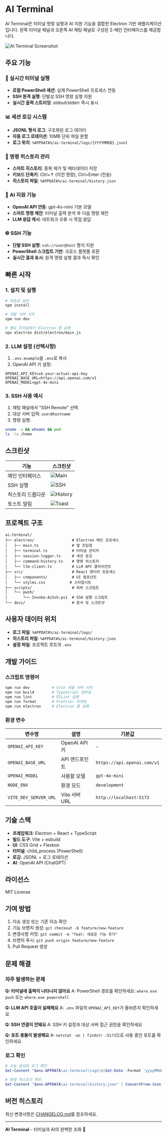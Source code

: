 # AI Terminal

AI Terminal은 터미널 명령 실행과 AI 지원 기능을 결합한 Electron 기반 애플리케이션입니다. 왼쪽 터미널 패널과 오른쪽 AI 채팅 패널로 구성된 2-페인 인터페이스를 제공합니다.

![AI Terminal Screenshot](docs/screenshots/main-interface.png)

## 주요 기능

### 🚀 실시간 터미널 실행
- **로컬 PowerShell 세션**: 실제 PowerShell 프로세스 연동
- **SSH 원격 실행**: 단발성 SSH 명령 실행 지원
- **실시간 출력 스트리밍**: stdout/stderr 즉시 표시

### 📊 세션 로깅 시스템
- **JSONL 형식 로그**: 구조화된 로그 데이터
- **자동 로그 로테이션**: 10MB 단위 파일 분할
- **로그 위치**: `%APPDATA%/ai-terminal/logs/{YYYYMMDD}.jsonl`

### 📝 명령 히스토리 관리
- **스마트 히스토리**: 중복 제거 및 메타데이터 저장
- **키보드 단축키**: Ctrl+↑ (이전 명령), Ctrl+Enter (전송)
- **히스토리 파일**: `%APPDATA%/ai-terminal/history.json`

### 🤖 AI 지원 기능
- **OpenAI API 연동**: gpt-4o-mini 기본 모델
- **스마트 명령 제안**: 터미널 출력 분석 후 다음 명령 제안
- **LLM 응답 캐시**: 네트워크 오류 시 목업 응답

### 🌐 SSH 기능
- **단발 SSH 실행**: `ssh://user@host` 형식 지원
- **PowerShell 스크립트 기반**: 크로스 플랫폼 호환
- **실시간 결과 표시**: 원격 명령 실행 결과 즉시 확인

## 빠른 시작

### 1. 설치 및 실행

```bash
# 의존성 설치
npm install

# 개발 서버 시작
npm run dev

# 별도 터미널에서 Electron 앱 실행
npx electron dist/electron/main.js
```

### 2. LLM 설정 (선택사항)

1. `.env.example`을 `.env`로 복사
2. OpenAI API 키 설정:

```env
OPENAI_API_KEY=sk-your-actual-api-key
OPENAI_BASE_URL=https://api.openai.com/v1
OPENAI_MODEL=gpt-4o-mini
```

### 3. SSH 사용 예시

1. 채팅 패널에서 "SSH Remote" 선택
2. 대상 서버 입력: `user@hostname`
3. 명령 실행:

```bash
uname -a && whoami && pwd
ls -la /home
```

## 스크린샷

| 기능 | 스크린샷 |
|------|----------|
| 메인 인터페이스 | ![Main](docs/screenshots/main-interface.png) |
| SSH 실행 | ![SSH](docs/screenshots/ssh-execution.png) |
| 히스토리 드롭다운 | ![History](docs/screenshots/history-dropdown.png) |
| 토스트 알림 | ![Toast](docs/screenshots/toast-notifications.png) |

## 프로젝트 구조

```
ai-terminal/
├── electron/                 # Electron 메인 프로세스
│   ├── main.ts               # 앱 진입점
│   ├── terminal.ts           # 터미널 관리자
│   ├── session-logger.ts     # 세션 로깅
│   ├── command-history.ts    # 명령 히스토리
│   └── llm-client.ts         # LLM API 클라이언트
├── src/                      # React 렌더러 프로세스
│   ├── components/           # UI 컴포넌트
│   └── styles.css           # 스타일시트
├── scripts/                  # 외부 스크립트
│   └── pwsh/
│       └── Invoke-AiSsh.ps1  # SSH 실행 스크립트
└── docs/                     # 문서 및 스크린샷
```

## 사용자 데이터 위치

- **로그 파일**: `%APPDATA%/ai-terminal/logs/`
- **히스토리 파일**: `%APPDATA%/ai-terminal/history.json`
- **설정 파일**: 프로젝트 루트의 `.env`

## 개발 가이드

### 스크립트 명령어

```bash
npm run dev          # Vite 개발 서버 시작
npm run build        # TypeScript 컴파일
npm run lint         # ESLint 실행
npm run format       # Prettier 포맷팅
npm run electron     # Electron 앱 실행
```

### 환경 변수

| 변수명 | 설명 | 기본값 |
|--------|------|--------|
| `OPENAI_API_KEY` | OpenAI API 키 | - |
| `OPENAI_BASE_URL` | API 엔드포인트 | `https://api.openai.com/v1` |
| `OPENAI_MODEL` | 사용할 모델 | `gpt-4o-mini` |
| `NODE_ENV` | 환경 모드 | `development` |
| `VITE_DEV_SERVER_URL` | Vite 서버 URL | `http://localhost:5173` |

## 기술 스택

- **프레임워크**: Electron + React + TypeScript
- **빌드 도구**: Vite + esbuild
- **UI**: CSS Grid + Flexbox
- **터미널**: child_process (PowerShell)
- **로깅**: JSONL + 로그 로테이션
- **AI**: OpenAI API (ChatGPT)

## 라이선스

MIT License

## 기여 방법

1. 이슈 생성 또는 기존 이슈 확인
2. 기능 브랜치 생성: `git checkout -b feature/new-feature`
3. 변경사항 커밋: `git commit -m "feat: 새로운 기능 추가"`
4. 브랜치 푸시: `git push origin feature/new-feature`
5. Pull Request 생성

## 문제 해결

### 자주 발생하는 문제

**Q: 터미널에 출력이 나타나지 않아요**
A: PowerShell 경로를 확인하세요: `where.exe pwsh` 또는 `where.exe powershell`

**Q: LLM API 호출이 실패해요**
A: `.env` 파일의 `OPENAI_API_KEY`가 올바른지 확인하세요

**Q: SSH 연결이 안돼요**
A: SSH 키 설정과 대상 서버 접근 권한을 확인하세요

**Q: 포트 충돌이 발생해요**
A: `netstat -an | findstr :5173`으로 사용 중인 포트를 확인하세요

### 로그 확인

```powershell
# 오늘 생성된 로그 확인
Get-Content "$env:APPDATA\ai-terminal\logs\$(Get-Date -Format 'yyyyMMdd').jsonl"

# 명령 히스토리 확인
Get-Content "$env:APPDATA\ai-terminal\history.json" | ConvertFrom-Json
```

## 버전 히스토리

최신 변경사항은 [CHANGELOG.md](docs/CHANGELOG.md)를 참조하세요.

---

**AI Terminal** - 터미널과 AI의 완벽한 조화 🚀